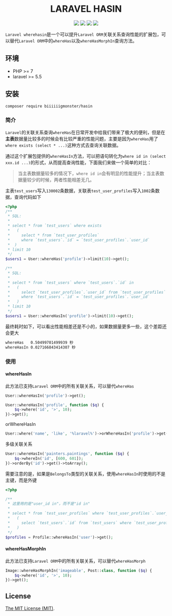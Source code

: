 <div align="center">

# LARAVEL HASIN

<p>
    <a href="https://github.com/biiiiiigmonster/hasin/blob/master/LICENSE"><img src="https://img.shields.io/badge/license-MIT-7389D8.svg?style=flat" ></a>
    <a href="https://github.com/biiiiiigmonster/hasin/releases" ><img src="https://img.shields.io/github/release/biiiiiigmonster/hasin.svg?color=4099DE" /></a> 
    <a href="https://packagist.org/packages/biiiiiigmonster/hasin"><img src="https://img.shields.io/packagist/dt/biiiiiigmonster/hasin.svg?color=" /></a> 
    <a><img src="https://img.shields.io/badge/php-7+-59a9f8.svg?style=flat" /></a> 
</p>

</div>

`Laravel wherehasin`是一个可以提升`Laravel ORM`关联关系查询性能的扩展包，可以替代`Laravel ORM`中的`whereHas`以及`whereHasMorphIn`查询方法。


## 环境

- PHP >= 7
- laravel >= 5.5


## 安装

```bash
composer require biiiiiigmonster/hasin
```

### 简介

`Laravel`的关联关系查询`whereHas`在日常开发中给我们带来了极大的便利，但是在**主表**数据量比较多的时候会有比较严重的性能问题，主要是因为`whereHas`用了`where exists (select * ...)`这种方式去查询关联数据。


通过这个扩展包提供的`whereHasIn`方法，可以把语句转化为`where id in (select xxx.id ...)`的形式，从而提高查询性能，下面我们来做一个简单的对比：


> 当主表数据量较多的情况下，`where id in`会有明显的性能提升；当主表数据量较少的时候，两者性能相差无几。


主表`test_users`写入`130002`条数据，关联表`test_user_profiles`写入`1002`条数据，查询代码如下

```php
<?php
/**
 * SQL:
 * 
 * select * from `test_users` where exists
 *   (
 *     select * from `test_user_profiles` 
 *     where `test_users`.`id` = `test_user_profiles`.`user_id`
 *  ) 
 * limit 10
 */
$users1 = User::whereHas('profile')->limit(10)->get();

/**
 * SQL:
 * 
 * select * from `test_users` where `test_users`.`id` in 
 *   (
 *     select `test_user_profiles`.`user_id` from `test_user_profiles` 
 *     where `test_users`.`id` = `test_user_profiles`.`user_id`
 *   ) 
 * limit 10
 */
$users1 = User::whereHasIn('profile')->limit(10)->get();
```

最终耗时如下，可以看出性能相差还是不小的，如果数据量更多一些，这个差距还会更大

```bash
whereHas   0.50499701499939 秒
whereHasIn 0.027166843414307 秒
```


### 使用

#### whereHasIn

此方法已支持`Laravel ORM`中的所有关联关系，可以替代`whereHas`

```php
User::whereHasIn('profile')->get();

User::whereHasIn('profile', function ($q) {
    $q->where('id', '>', 10);
})->get();
```

orWhereHasIn

```php
User::where('name', 'like', '%laravel%')->orWhereHasIn('profile')->get();
```

多级关联关系
```php
User::whereHasIn('painters.paintings', function ($q) {
    $q->whereIn('id', [600, 601]);
})->orderBy('id')->get()->toArray();

```

需要注意的是，如果是`BelongsTo`类型的关联关系，使用`whereHasIn`时使用的不是主键，而是外键

```php
<?php

/**
 * 这里用的是"user_id in"，而不是"id in"
 * 
 * select * from `test_user_profiles` where `test_user_profiles`.`user_id` in 
 *   (
 *     select `test_users`.`id` from `test_users` where `test_user_profiles`.`user_id` = `test_users`.`id`
 *   )
 */
$profiles = Profile::whereHasIn('user')->get();
```

#### whereHasMorphIn

此方法已支持`Laravel ORM`中的所有关联关系，可以替代`whereHasMorph`

```php
Image::whereHasMorphIn('imageable', Post::class, function ($q) {
    $q->where('id', '>', 10);
})->get();
```

## License
[The MIT License (MIT)](LICENSE).
